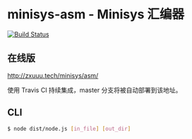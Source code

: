# minisys-asm - Minisys 汇编器

[![Build Status](https://travis-ci.org/seu-cs-class2/minisys-asm.svg?branch=master)](https://travis-ci.org/seu-cs-class2/badges)

## 在线版

http://zxuuu.tech/minisys/asm/

使用 Travis CI 持续集成，master 分支将被自动部署到该地址。

## CLI

```bash
$ node dist/node.js [in_file] [out_dir]
```
